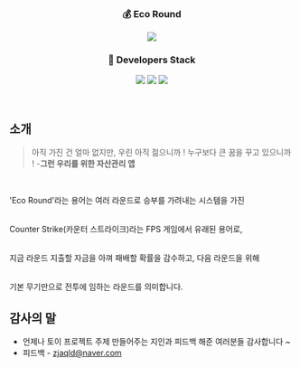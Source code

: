 <h3 align='center'>💰 Eco Round </h3>
<p align='center'>
  <img src="https://user-images.githubusercontent.com/73686581/122880616-27f60100-d375-11eb-8249-694db53368bd.png"/>
</p>
<h3 align='center'>🔨 Developers Stack</h3>
<p align='center'>
  <img src="https://img.shields.io/badge/HTML5-E34F26?style=flat-square&logo=HTML5&logoColor=white"/>
  <img src="https://img.shields.io/badge/CSS3-1572B6?style=flat-square&logo=CSS3&logoColor=white"/>
  <img src="https://img.shields.io/badge/JavaScript-e9d24e?style=flat-square&logo=JavaScript&logoColor=white"/>
</p>
<br>

## 소개

 
 >아직 가진 건 얼마 없지만,
 우린 아직 젊으니까 !
 누구보다 큰 꿈을 꾸고 있으니까 !
 -__그런 우리를 위한 자산관리 앱__

 <br>

 'Eco Round'라는 용어는 여러 라운드로 승부를 가려내는 시스템을 가진<br><br>

 Counter Strike(카운터 스트라이크)라는 FPS 게임에서 유래된 용어로,<br><br>

 지금 라운드 지출할 자금을 아껴 패배할 확률을 감수하고, 다음 라운드을 위해<br><br>

 기본 무기만으로 전투에 임하는 라운드를 의미합니다.

## 감사의 말

* 언제나 토이 프로젝트 주제 만들어주는 지인과 피드백 해준 여러분들 감사합니다 ~
* 피드백 - zjaqld@naver.com


